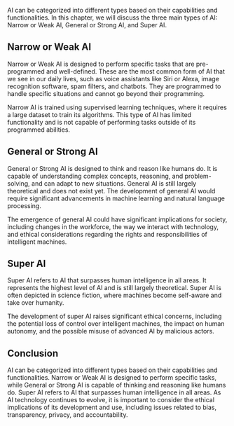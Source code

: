 

AI can be categorized into different types based on their capabilities and functionalities. In this chapter, we will discuss the three main types of AI: Narrow or Weak AI, General or Strong AI, and Super AI.

Narrow or Weak AI
-----------------

Narrow or Weak AI is designed to perform specific tasks that are pre-programmed and well-defined. These are the most common form of AI that we see in our daily lives, such as voice assistants like Siri or Alexa, image recognition software, spam filters, and chatbots. They are programmed to handle specific situations and cannot go beyond their programming.

Narrow AI is trained using supervised learning techniques, where it requires a large dataset to train its algorithms. This type of AI has limited functionality and is not capable of performing tasks outside of its programmed abilities.

General or Strong AI
--------------------

General or Strong AI is designed to think and reason like humans do. It is capable of understanding complex concepts, reasoning, and problem-solving, and can adapt to new situations. General AI is still largely theoretical and does not exist yet. The development of general AI would require significant advancements in machine learning and natural language processing.

The emergence of general AI could have significant implications for society, including changes in the workforce, the way we interact with technology, and ethical considerations regarding the rights and responsibilities of intelligent machines.

Super AI
--------

Super AI refers to AI that surpasses human intelligence in all areas. It represents the highest level of AI and is still largely theoretical. Super AI is often depicted in science fiction, where machines become self-aware and take over humanity.

The development of super AI raises significant ethical concerns, including the potential loss of control over intelligent machines, the impact on human autonomy, and the possible misuse of advanced AI by malicious actors.

Conclusion
----------

AI can be categorized into different types based on their capabilities and functionalities. Narrow or Weak AI is designed to perform specific tasks, while General or Strong AI is capable of thinking and reasoning like humans do. Super AI refers to AI that surpasses human intelligence in all areas. As AI technology continues to evolve, it is important to consider the ethical implications of its development and use, including issues related to bias, transparency, privacy, and accountability.
